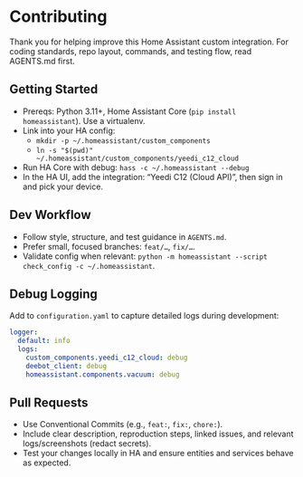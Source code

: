 # Contributing

Thank you for helping improve this Home Assistant custom integration. For coding standards, repo layout, commands, and testing flow, read AGENTS.md first.

## Getting Started
- Prereqs: Python 3.11+, Home Assistant Core (`pip install homeassistant`). Use a virtualenv.
- Link into your HA config:
  - `mkdir -p ~/.homeassistant/custom_components`
  - `ln -s "$(pwd)" ~/.homeassistant/custom_components/yeedi_c12_cloud`
- Run HA Core with debug: `hass -c ~/.homeassistant --debug`
- In the HA UI, add the integration: “Yeedi C12 (Cloud API)”, then sign in and pick your device.

## Dev Workflow
- Follow style, structure, and test guidance in `AGENTS.md`.
- Prefer small, focused branches: `feat/…`, `fix/…`.
- Validate config when relevant: `python -m homeassistant --script check_config -c ~/.homeassistant`.

## Debug Logging
Add to `configuration.yaml` to capture detailed logs during development:

```yaml
logger:
  default: info
  logs:
    custom_components.yeedi_c12_cloud: debug
    deebot_client: debug
    homeassistant.components.vacuum: debug
```

## Pull Requests
- Use Conventional Commits (e.g., `feat:`, `fix:`, `chore:`).
- Include clear description, reproduction steps, linked issues, and relevant logs/screenshots (redact secrets).
- Test your changes locally in HA and ensure entities and services behave as expected.
